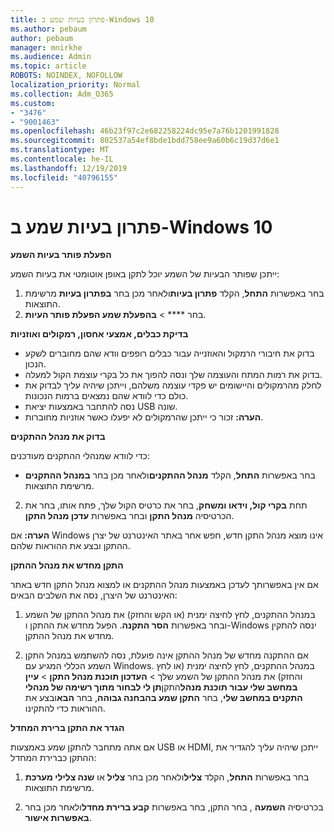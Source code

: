 ```yaml
---
title: פתרון בעיות שמע ב-Windows 10
ms.author: pebaum
author: pebaum
manager: mnirkhe
ms.audience: Admin
ms.topic: article
ROBOTS: NOINDEX, NOFOLLOW
localization_priority: Normal
ms.collection: Adm_O365
ms.custom:
- "3476"
- "9001463"
ms.openlocfilehash: 46b23f97c2e682258224dc95e7a76b1201991828
ms.sourcegitcommit: 802537a54ef8bde1bdd758ee9a60b6c19d37d6e1
ms.translationtype: MT
ms.contentlocale: he-IL
ms.lasthandoff: 12/19/2019
ms.locfileid: "40796155"
---
```

# <a name="troubleshooting-audio-problems-in-windows-10"></a>פתרון בעיות שמע ב-Windows 10

**הפעלת פותר בעיות השמע**

ייתכן שפותר הבעיות של השמע יוכל לתקן באופן אוטומטי את בעיות השמע: 

1. בחר באפשרות **התחל**, הקלד **פתרון בעיות**ולאחר מכן בחר **בפתרון בעיות** מרשימת התוצאות. 
2. בחר **** > **בהפעלת שמע הפעלת פותר העיות**.

**בדיקת כבלים, אמצעי אחסון, רמקולים ואוזניות**

- בדוק את חיבורי הרמקול והאוזנייה עבור כבלים רופפים וודא שהם מחוברים לשקע הנכון.
- בדוק את רמות המתח והעוצמה שלך ונסה להפוך את כל בקרי עוצמת הקול למעלה.
- לחלק מהרמקולים והיישומים יש פקדי עוצמה משלהם, וייתכן שיהיה עליך לבדוק את כולם כדי לוודא שהם נמצאים ברמות הנכונות.
- נסה להתחבר באמצעות יציאת USB שונה.
- **הערה:** זכור כי ייתכן שהרמקולים לא יפעלו כאשר אוזניות מחוברות.

**בדוק את מנהל ההתקנים**

כדי לוודא שמנהלי ההתקנים מעודכנים:

- בחר באפשרות **התחל**, הקלד **מנהל ההתקנים**ולאחר מכן בחר **במנהל ההתקנים** מרשימת התוצאות.

2. תחת **בקרי קול, וידאו ומשחק**, בחר את כרטיס הקול שלך, פתח אותו, בחר את הכרטיסיה **מנהל התקן** ובחר באפשרות **עדכן מנהל התקן**. 

**הערה:** אם Windows אינו מוצא מנהל התקן חדש, חפש אחר באתר האינטרנט של יצרן ההתקן ובצע את ההוראות שלהם.

**התקן מחדש את מנהל ההתקן**

אם אין באפשרותך לעדכן באמצעות מנהל ההתקנים או למצוא מנהל התקן חדש באתר האינטרנט של היצרן, נסה את השלבים הבאים: 

1. במנהל ההתקנים, לחץ לחיצה ימנית (או הקש והחזק) את מנהל ההתקן של השמע ובחר באפשרות **הסר התקנה**. הפעל מחדש את ההתקן ו-Windows ינסה להתקין מחדש את מנהל ההתקן.

2. אם ההתקנה מחדש של מנהל ההתקן אינה פועלת, נסה להשתמש במנהל התקן השמע הכללי המגיע עם Windows. במנהל ההתקנים, לחץ לחיצה ימנית (או לחץ והחזק) את מנהל ההתקן של השמע שלך >  **העדכון תוכנת מנהל התקן** > **עיין במחשב שלי עבור תוכנת מנהל**התקן**תן לי לבחור מתוך רשימה של מנהלי התקנים במחשב שלי**, בחר **התקן שמע בהבחנה גבוהה**, בחר **הבא**ובצע את ההוראות כדי להתקינו.

**הגדר את התקן ברירת המחדל**

אם אתה מתחבר להתקן שמע באמצעות USB או HDMI, ייתכן שיהיה עליך להגדיר את ההתקן כברירת המחדל: 

1. בחר באפשרות **התחל**, הקלד **צליל**ולאחר מכן בחר **צליל** או **שנה צלילי מערכת** מרשימת התוצאות.

2. בכרטיסיה **השמעה** , בחר התקן, בחר באפשרות **קבע ברירת מחדל**ולאחר מכן בחר **באפשרות אישור**.

